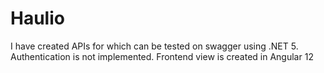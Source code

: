 # Haulio
I have created APIs for which can be tested on swagger using .NET 5.
Authentication is not implemented.
Frontend view is created in Angular 12
